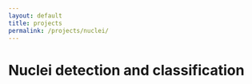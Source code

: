 ```yaml
---
layout: default
title: projects
permalink: /projects/nuclei/
---
```

# Nuclei detection and classification



